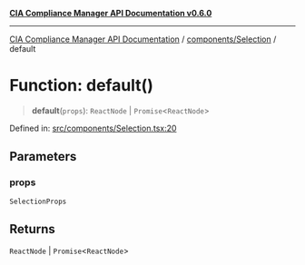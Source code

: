 [**CIA Compliance Manager API Documentation v0.6.0**](../../../README.md)

***

[CIA Compliance Manager API Documentation](../../../modules.md) / [components/Selection](../README.md) / default

# Function: default()

> **default**(`props`): `ReactNode` \| `Promise`\<`ReactNode`\>

Defined in: [src/components/Selection.tsx:20](https://github.com/Hack23/cia-compliance-manager/blob/32fe683007dd7fe1aa6b244d2353e60fab4f51de/src/components/Selection.tsx#L20)

## Parameters

### props

`SelectionProps`

## Returns

`ReactNode` \| `Promise`\<`ReactNode`\>
